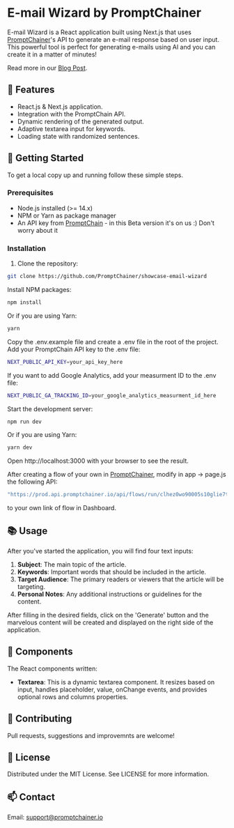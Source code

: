 # E-mail Wizard by PromptChainer

E-mail Wizard is a React application built using Next.js that uses [PromptChainer](https://promptchainer.io/)'s API to generate an e-mail response based on user input. 
This powerful tool is perfect for generating e-mails using AI and you can create it in a matter of minutes!

Read more in our [Blog Post](https://blog.promptchainer.io/p/use-case-custom-built-email-wizard).

## 🌟 Features

- React.js & Next.js application.
- Integration with the PromptChain API.
- Dynamic rendering of the generated output.
- Adaptive textarea input for keywords.
- Loading state with randomized sentences.

## 🚀 Getting Started

To get a local copy up and running follow these simple steps.

### Prerequisites

- Node.js installed (>= 14.x)
- NPM or Yarn as package manager
- An API key from [PromptChain](https://promptchainer.io/) - in this Beta version it's on us :) Don't worry about it

### Installation

1. Clone the repository:
```bash
git clone https://github.com/PromptChainer/showcase-email-wizard
```
Install NPM packages:
```bash
npm install
```
Or if you are using Yarn:
```bash
yarn
```
Copy the .env.example file and create a .env file in the root of the project. Add your PromptChain API key to the .env file:
```bash
NEXT_PUBLIC_API_KEY=your_api_key_here
```
If you want to add Google Analytics, add your measurment ID to the .env file:
```bash
NEXT_PUBLIC_GA_TRACKING_ID=your_google_analytics_measurment_id_here
```
Start the development server:
```bash
npm run dev
```
Or if you are using Yarn:
```bash
yarn dev
```
Open http://localhost:3000 with your browser to see the result.

After creating a flow of your own in [PromptChainer](https://promptchainer.io/), modify in app -> page.js the following API:
```bash
"https://prod.api.promptchainer.io/api/flows/run/clhez0wo90005s10glie7tadf"
```
to your own link of flow in Dashboard.

## 📚 Usage

After you've started the application, you will find four text inputs:

1. **Subject**: The main topic of the article.
2. **Keywords**: Important words that should be included in the article.
3. **Target Audience**: The primary readers or viewers that the article will be targeting.
4. **Personal Notes**: Any additional instructions or guidelines for the content.

After filling in the desired fields, click on the 'Generate' button and the marvelous content will be created and displayed on the right side of the application.

## 🔖 Components

The React components written:
- **Textarea**: This is a dynamic textarea component. It resizes based on input, handles placeholder, value, onChange events, and provides optional rows and columns properties.

## 💼 Contributing

Pull requests, suggestions and improvemnts are welcome!

## 📝 License

Distributed under the MIT License. See LICENSE for more information.

## 📫 Contact

Email: support@promptchainer.io